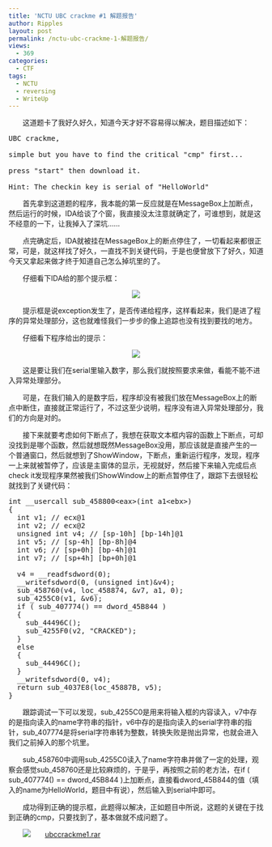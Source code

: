 ```yaml
---
title: 'NCTU UBC crackme #1 解题报告'
author: Ripples
layout: post
permalink: /nctu-ubc-crackme-1-解题报告/
views:
  - 369
categories:
  - CTF
tags:
  - NCTU
  - reversing
  - WriteUp
---
```

<p style="text-indent: 2em;">
  这道题卡了我好久好久，知道今天才好不容易得以解决，题目描述如下：
</p>

<pre class="brush:plain;toolbar:false">UBC&nbsp;crackme,&nbsp;

simple&nbsp;but&nbsp;you&nbsp;have&nbsp;to&nbsp;find&nbsp;the&nbsp;critical&nbsp;"cmp"&nbsp;first...

press&nbsp;"start"&nbsp;then&nbsp;download&nbsp;it.

Hint:&nbsp;The&nbsp;checkin&nbsp;key&nbsp;is&nbsp;serial&nbsp;of&nbsp;"HelloWorld"</pre>

<!--more-->

<p style="text-indent: 2em;">
  首先拿到这道题的程序，我本能的第一反应就是在MessageBox上加断点，然后运行的时候，IDA给谈了个窗，我直接没太注意就确定了，可谁想到，就是这不经意的一下，让我掉入了深坑……
</p>

<p style="text-indent: 2em;">
  点完确定后，IDA就被挂在MessageBox上的断点停住了，一切看起来都很正常，可是，就这样找了好久，一直找不到关键代码，于是也便曾放下了好久，知道今天又拿起来做才终于知道自己怎么掉坑里的了。
</p>

<p style="text-indent: 2em;">
  仔细看下IDA给的那个提示框：
</p>

<p style="text-align: center;">
  <img src="http://geekjayvic-wordpress.stor.sinaapp.com/uploads/2014/11/blob1.png" />
</p>

<p style="text-indent: 2em;">
  提示框是说exception发生了，是否传递给程序，这样看起来，我们是进了程序的异常处理部分，这也就难怪我们一步步的像上追踪也没有找到要找的地方。
</p>

<p style="text-indent: 2em;">
  仔细看下程序给出的提示：
</p>

<p style="text-align: center;">
  <img src="http://geekjayvic-wordpress.stor.sinaapp.com/uploads/2014/11/blob2.png" />
</p>

<p style="text-indent: 2em;">
  <span style="text-indent: 32px;">这是要让我们在serial里输入数字，那么我们就按照要求来做，看能不能不进入异常处理部分。</span>
</p>

<p style="text-indent: 2em;">
  可是，在我们输入的是数字后，程序却没有被我们放在MessageBox上的断点中断住，直接就正常运行了，不过这至少说明，程序没有进入异常处理部分，我们的方向是对的。
</p>

<p style="text-indent: 2em;">
  接下来就要考虑如何下断点了，我想在获取文本框内容的函数上下断点，可却没找到是哪个函数，然后就想既然MessageBox没用，那应该就是直接产生的一个普通窗口，然后就想到了ShowWindow，下断点，重新运行程序，发现，程序一上来就被暂停了，应该是主窗体的显示，无视就好，然后接下来输入完成后点check it发现程序果然被我们ShowWindow上的断点暂停住了，跟踪下去很轻松就找到了关键代码：
</p>

<pre class="brush:cpp;toolbar:false">int&nbsp;__usercall&nbsp;sub_458800&lt;eax&gt;(int&nbsp;a1&lt;ebx&gt;)
{
&nbsp;&nbsp;int&nbsp;v1;&nbsp;//&nbsp;ecx@1
&nbsp;&nbsp;int&nbsp;v2;&nbsp;//&nbsp;ecx@2
&nbsp;&nbsp;unsigned&nbsp;int&nbsp;v4;&nbsp;//&nbsp;[sp-10h]&nbsp;[bp-14h]@1
&nbsp;&nbsp;int&nbsp;v5;&nbsp;//&nbsp;[sp-4h]&nbsp;[bp-8h]@4
&nbsp;&nbsp;int&nbsp;v6;&nbsp;//&nbsp;[sp+0h]&nbsp;[bp-4h]@1
&nbsp;&nbsp;int&nbsp;v7;&nbsp;//&nbsp;[sp+4h]&nbsp;[bp+0h]@1

&nbsp;&nbsp;v4&nbsp;=&nbsp;__readfsdword(0);
&nbsp;&nbsp;__writefsdword(0,&nbsp;(unsigned&nbsp;int)&v4);
&nbsp;&nbsp;sub_458760(v4,&nbsp;loc_458874,&nbsp;&v7,&nbsp;a1,&nbsp;0);
&nbsp;&nbsp;sub_4255C0(v1,&nbsp;&v6);
&nbsp;&nbsp;if&nbsp;(&nbsp;sub_407774()&nbsp;==&nbsp;dword_45B844&nbsp;)
&nbsp;&nbsp;{
&nbsp;&nbsp;&nbsp;&nbsp;sub_44496C();
&nbsp;&nbsp;&nbsp;&nbsp;sub_4255F0(v2,&nbsp;"CRACKED");
&nbsp;&nbsp;}
&nbsp;&nbsp;else
&nbsp;&nbsp;{
&nbsp;&nbsp;&nbsp;&nbsp;sub_44496C();
&nbsp;&nbsp;}
&nbsp;&nbsp;__writefsdword(0,&nbsp;v4);
&nbsp;&nbsp;return&nbsp;sub_4037E8(loc_45887B,&nbsp;v5);
}</pre>

<p style="text-indent: 2em;">
  跟踪调试一下可以发现，sub_4255C0是用来将输入框的内容读入，v7中存的是指向读入的name字符串的指针，v6中存的是指向读入的serial字符串的指针，sub_407774是将serial字符串转为整数，转换失败是抛出异常，也就会进入我们之前掉入的那个坑里。
</p>

<p style="text-indent: 2em;">
  sub_458760中调用sub_4255C0读入了name字符串并做了一定的处理，观察会感觉<span style="text-indent: 32px;">sub_458760还是比较麻烦的，于是乎，再按照之前的老方法，在if ( sub_407774() == dword_45B844 )上加断点，直接看dword_45B844的值（填入的name为HelloWorld，题目中有说），然后输入到serial中即可。</span>
</p>

<p style="text-indent: 2em;">
  <span style="text-indent: 32px;">成功得到正确的提示框，此题得以解决，正如题目中所说，这题的关键在于找到正确的cmp，只要找到了，基本做就不成问题了。</span>
</p>

<p style="line-height: 16px; text-indent: 2em;">
  <img src="http://geekjayvic.sinaapp.com/wp-content/plugins/wp-ueditor2/ueditor/dialogs/attachment/fileTypeImages/icon_rar.gif" /><a href="http://geekjayvic-wordpress.stor.sinaapp.com/uploads/2014/11/ubccrackme1.rar">ubccrackme1.rar</a>
</p>
